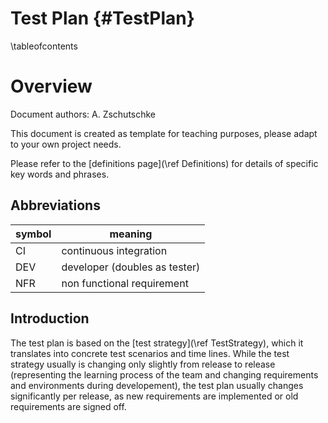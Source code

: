 # Test Plan {#TestPlan}

\tableofcontents

# Overview 

Document authors: A. Zschutschke

This document is created as template for teaching purposes, please adapt to
your own project needs.

Please refer to the [definitions page](\ref Definitions) for details of
specific key words and phrases.

## Abbreviations

| symbol  | meaning |
| ------- | ------- |
| CI      | continuous integration |
| DEV     | developer (doubles as tester) |
| NFR     | non functional requirement |

## Introduction

The test plan is based on the [test strategy](\ref TestStrategy), which it
translates into concrete test scenarios and time lines. While the test strategy
usually is changing only slightly from release to release (representing the 
learning process of the team and changing requirements and environments during
developement), the test plan usually changes significantly per release, as 
new requirements are implemented or old requirements are signed off.


